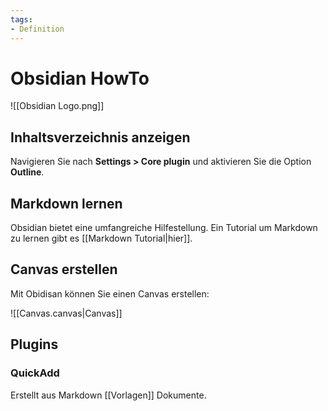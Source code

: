 ```yaml
---
tags:
- Definition
---
```

# Obsidian HowTo

![[Obsidian Logo.png]]

## Inhaltsverzeichnis anzeigen

Navigieren Sie nach **Settings > Core plugin** und aktivieren Sie die Option **Outline**.

## Markdown lernen

Obsidian bietet eine umfangreiche Hilfestellung. Ein Tutorial um Markdown zu lernen gibt es [[Markdown Tutorial|hier]].

## Canvas erstellen

Mit Obidisan können Sie einen Canvas erstellen: 

![[Canvas.canvas|Canvas]]

## Plugins

### QuickAdd

Erstellt aus Markdown [[Vorlagen]] Dokumente.
